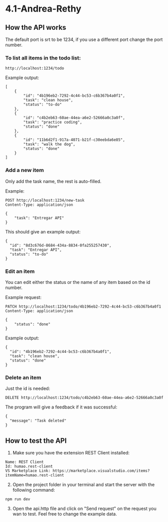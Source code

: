 # 4.1-Andrea-Rethy

## How the API works

The default port is srt to be 1234, if you use a different port change the port number.

### To list all items in the todo list:

```
http://localhost:1234/todo
```

Example output:

```
[
    {
        "id": "4b196eb2-7292-4c44-bc53-c6b367b4a0f1",
        "task": "clean house",
        "status": "to-do"
    },
    {
        "id": "c4b2eb63-60ae-44ea-a6e2-52666a0c3a0f",
        "task": "practice coding",
        "status": "done"
    },
    {
        "id": "11b6d2f1-917a-4071-b21f-c30eebda6e85",
        "task": "walk the dog",
        "status": "done"
    }
]
```

### Add a new item

Only add the task name, the rest is auto-filled.

Example:

```
POST http://localhost:1234/new-task
Content-Type: application/json

{
    "task": "Entregar API"
}
```

This should give an example output:

```
{
  "id": "8d3c676d-8684-434a-8834-0fa255257430",
  "task": "Entregar API",
  "status": "to-do"
}
```

### Edit an item

You can edit either the status or the name of any item based on the id number.

Example request:

```
PATCH http://localhost:1234/todo/4b196eb2-7292-4c44-bc53-c6b367b4a0f1
Content-Type: application/json

{
    "status": "done"
}
```

Example output:

```
{
  "id": "4b196eb2-7292-4c44-bc53-c6b367b4a0f1",
  "task": "clean house",
  "status": "done"
}
```

### Delete an item

Just the id is needed:

```
DELETE http://localhost:1234/todo/c4b2eb63-60ae-44ea-a6e2-52666a0c3a0f
```

The program will give a feedback if it was successful:

```
{
  "message": "Task deleted"
}
```


## How to test the API

1. Make sure you have the extension REST Client installed:

```
Name: REST Client
Id: humao.rest-client
VS Marketplace Link: https://marketplace.visualstudio.com/items?itemName=humao.rest-client
```

2. Open the project folder in your terminal and start the server with the following command:

```
npm run dev
```

3. Open the api.http file and click on "Send request" on the request you wan to test. Feel free to change the example data.
